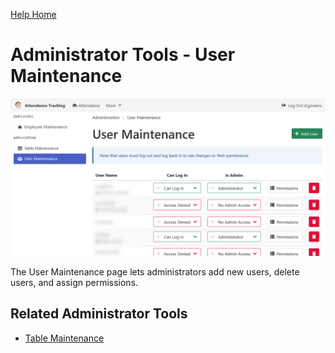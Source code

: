 [Help Home](https://cityssm.github.io/attendance-tracking/docs/)

# Administrator Tools - User Maintenance

![User Maintenance](images/adminUserMaintenance.png)

The User Maintenance page lets administrators add new users, delete users, and assign permissions.

## Related Administrator Tools

- [Table Maintenance](admin-tableMaintenance.md)
